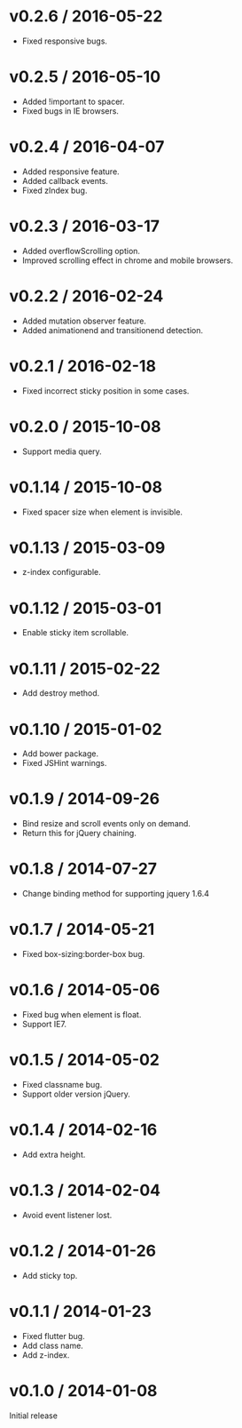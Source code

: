# v0.2.6 / 2016-05-22

* Fixed responsive bugs.

# v0.2.5 / 2016-05-10

* Added !important to spacer.
* Fixed bugs in IE browsers.

# v0.2.4 / 2016-04-07

* Added responsive feature.
* Added callback events.
* Fixed zIndex bug.

# v0.2.3 / 2016-03-17

* Added overflowScrolling option.
* Improved scrolling effect in chrome and mobile browsers.

# v0.2.2 / 2016-02-24

* Added mutation observer feature.
* Added animationend and transitionend detection.

# v0.2.1 / 2016-02-18

* Fixed incorrect sticky position in some cases.

# v0.2.0 / 2015-10-08

* Support media query.

# v0.1.14 / 2015-10-08

* Fixed spacer size when element is invisible.

# v0.1.13 / 2015-03-09

* z-index configurable.

# v0.1.12 / 2015-03-01

* Enable sticky item scrollable.

# v0.1.11 / 2015-02-22

* Add destroy method.

# v0.1.10 / 2015-01-02

* Add bower package.
* Fixed JSHint warnings.

# v0.1.9 / 2014-09-26

* Bind resize and scroll events only on demand.
* Return this for jQuery chaining.

# v0.1.8 / 2014-07-27

* Change binding method for supporting jquery 1.6.4

# v0.1.7 / 2014-05-21

* Fixed box-sizing:border-box bug.

# v0.1.6 / 2014-05-06

* Fixed bug when element is float.
* Support IE7.

# v0.1.5 / 2014-05-02

* Fixed classname bug.
* Support older version jQuery.

# v0.1.4 / 2014-02-16

* Add extra height.

# v0.1.3 / 2014-02-04

* Avoid event listener lost.

# v0.1.2 / 2014-01-26

* Add sticky top.

# v0.1.1 / 2014-01-23

* Fixed flutter bug.
* Add class name.
* Add z-index.

# v0.1.0 / 2014-01-08

Initial release
